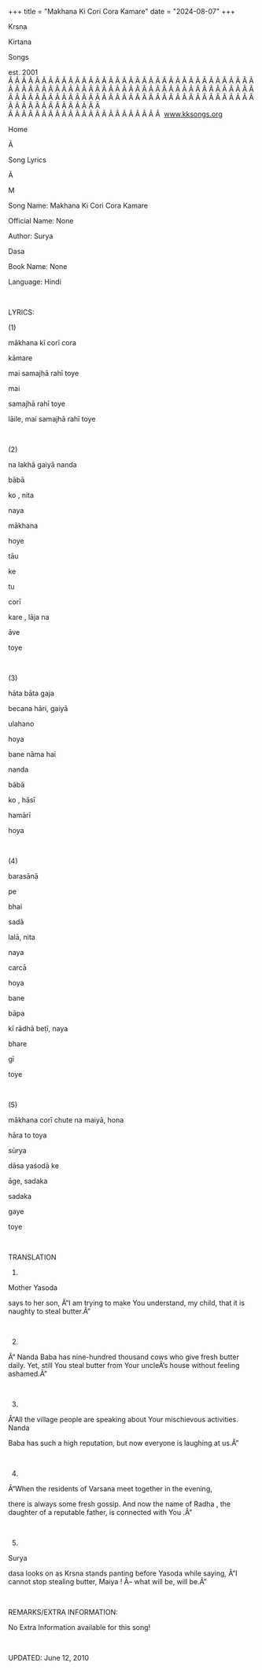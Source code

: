 +++ 
title = "Makhana Ki Cori Cora Kamare"
date = "2024-08-07"
+++

Krsna
 
Kirtana
 
Songs

est. 2001
Â Â Â Â Â Â Â Â Â Â Â Â Â Â Â Â Â Â Â Â Â Â Â Â Â Â Â Â Â Â Â Â Â Â Â Â Â Â Â Â Â Â Â Â Â Â Â Â Â Â Â Â Â Â Â Â Â Â Â Â Â Â Â Â Â Â Â Â Â Â Â Â Â Â Â Â Â Â Â Â Â Â Â Â Â Â Â Â Â Â Â Â Â Â Â Â Â Â Â Â Â Â Â Â Â Â Â Â Â Â Â Â Â Â Â Â Â Â Â Â Â Â Â Â Â  
Â Â Â Â Â Â Â Â Â Â Â Â Â Â Â Â Â Â Â Â Â Â Â  
www.kksongs.org








Home
 
Ã 
 
Song Lyrics
 
Ã 
 
M


Song
Name: Makhana Ki Cori Cora Kamare


Official Name: None


Author: 
Surya
 
Dasa


Book Name: None


Language: 
Hindi


 


LYRICS:


(1)


mākhana
 kī
corī 
cora
 
kāmare
 
mai
 samajhā rahī 
toye


mai
 
samajhā
 rahī 
toye

lāile, 
mai
 samajhā rahī 
toye


 


(2)


na
 lakhā
gaiyā 
nanda
 
bābā


ko
, 
nita
 
naya
 
mākhana
 
hoye


tāu
 
ke
 
tu
 
corī


kare
, lāja 
na
 
āve
 
toye


 


(3)


hāta
 bāta 
gaja
 
becana
 hāri, gaiyā

ulahano
 
hoya


bane
 nāma 
hai


nanda
 
bābā
 
ko
, 
hāsī
 
hamārī
 
hoya


 


(4)


barasānā
 
pe
 
bhai
 
sadā

lalā, 
nita
 
naya
 
carcā
 
hoya


bane
 
bāpa

kī rādhā beṭī, 
naya
 
bhare
 
gī
 
toye


 


(5)


mākhana
 corī
chute 
na
 maiyā, 
hona

hāra to 
toya


sūrya
 
dāsa
 yaśodā 
ke

āge, 
sadaka
 
sadaka
 
gaye
 
toye


 


TRANSLATION


1) 
Mother 
Yasoda

says to her son, Â“I am trying to make You understand, my child, that it is
naughty to steal butter.Â”


 


2) 
Â“
Nanda
 Baba
has nine-hundred thousand cows who give fresh butter daily. Yet, still 
You
 steal butter from Your uncleÂ’s house without feeling
ashamed.Â”


 


3) 
Â“All the village people are speaking
about 
Your
 mischievous activities. 
Nanda

Baba has such a high reputation, but now everyone is laughing at us.Â”


 


4)
Â“When the residents of 
Varsana
 meet together in the
evening,


there
 is always some fresh gossip. And now
the name of 
Radha
, the daughter of a reputable
father, is connected with 
You
.Â”


 


5) 
Surya
 
dasa
 looks on as 
Krsna
 stands
panting before 
Yasoda
 while saying, Â“I cannot stop
stealing butter, 
Maiya
! Â– what will be, will be.Â”


 


REMARKS/EXTRA INFORMATION:


No Extra Information available for this song!


 


UPDATED:
 June 12, 2010